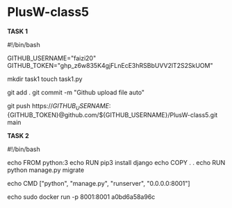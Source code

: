 # PlusW-class5

**TASK 1**

#!/bin/bash

GITHUB_USERNAME="faizi20"
GITHUB_TOKEN="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"

mkdir task1
touch task1.py

git add .
git commit -m "Github upload file auto"

git push  https://${GITHUB_USERNAME}:${GITHUB_TOKEN}@github.com/${GITHUB_USERNAME}/PlusW-class5.git main


**TASK 2**

#!/bin/bash

echo FROM python:3
echo RUN pip3 install django
echo COPY . .
echo RUN python manage.py migrate

echo CMD ["python", "manage.py", "runserver", "0.0.0.0:8001"]

echo sudo docker run -p 8001:8001 a0bd6a58a96c
